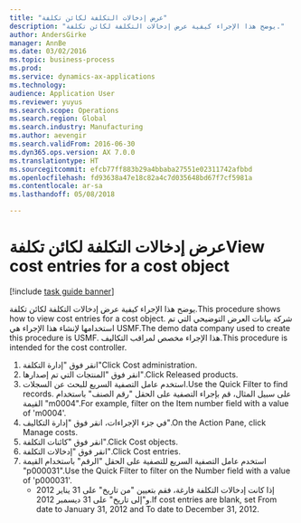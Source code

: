 ```yaml
--- 
title: "عرض إدخالات التكلفة لكائن تكلفة"
description: "يوضح هذا الإجراء كيفية عرض إدخالات التكلفة لكائن تكلفة."
author: AndersGirke
manager: AnnBe
ms.date: 03/02/2016
ms.topic: business-process
ms.prod: 
ms.service: dynamics-ax-applications
ms.technology: 
audience: Application User
ms.reviewer: yuyus
ms.search.scope: Operations
ms.search.region: Global
ms.search.industry: Manufacturing
ms.author: aevengir
ms.search.validFrom: 2016-06-30
ms.dyn365.ops.version: AX 7.0.0
ms.translationtype: HT
ms.sourcegitcommit: efcb77ff883b29a4bbaba27551e02311742afbbd
ms.openlocfilehash: fd93638a47e18c82a4c7d035648bd67f7cf5981a
ms.contentlocale: ar-sa
ms.lasthandoff: 05/08/2018

---
```

# <a name="view-cost-entries-for-a-cost-object"></a><span data-ttu-id="d27f9-103">عرض إدخالات التكلفة لكائن تكلفة</span><span class="sxs-lookup"><span data-stu-id="d27f9-103">View cost entries for a cost object</span></span>

[!include [task guide banner](../../includes/task-guide-banner.md)]

<span data-ttu-id="d27f9-104">يوضح هذا الإجراء كيفية عرض إدخالات التكلفة لكائن تكلفة.</span><span class="sxs-lookup"><span data-stu-id="d27f9-104">This procedure shows how to view cost entries for a cost object.</span></span> <span data-ttu-id="d27f9-105">شركة بيانات العرض التوضيحي التي تم استخدامها لإنشاء هذا الإجراء هي USMF.</span><span class="sxs-lookup"><span data-stu-id="d27f9-105">The demo data company used to create this procedure is USMF.</span></span> <span data-ttu-id="d27f9-106">هذا الإجراء مخصص لمراقب التكاليف‬.</span><span class="sxs-lookup"><span data-stu-id="d27f9-106">This procedure is intended for the cost controller.</span></span>

1. <span data-ttu-id="d27f9-107">انقر فوق "إدارة التكلفة"</span><span class="sxs-lookup"><span data-stu-id="d27f9-107">Click Cost administration.</span></span>
2. <span data-ttu-id="d27f9-108">انقر فوق "المنتجات التي تم إصدارها".</span><span class="sxs-lookup"><span data-stu-id="d27f9-108">Click Released products.</span></span>
3. <span data-ttu-id="d27f9-109">استخدم عامل التصفية السريع للبحث عن السجلات.</span><span class="sxs-lookup"><span data-stu-id="d27f9-109">Use the Quick Filter to find records.</span></span> <span data-ttu-id="d27f9-110">على سبيل المثال، قم بإجراء التصفية على الحقل "رقم الصنف" باستخدام القيمة "m0004".</span><span class="sxs-lookup"><span data-stu-id="d27f9-110">For example, filter on the Item number field with a value of 'm0004'.</span></span>
4. <span data-ttu-id="d27f9-111">في جزء الإجراءات، انقر فوق "إدارة التكاليف‬".</span><span class="sxs-lookup"><span data-stu-id="d27f9-111">On the Action Pane, click Manage costs.</span></span>
5. <span data-ttu-id="d27f9-112">انقر فوق "كائنات التكلفة".</span><span class="sxs-lookup"><span data-stu-id="d27f9-112">Click Cost objects.</span></span>
6. <span data-ttu-id="d27f9-113">انقر فوق "إدخالات التكلفة".</span><span class="sxs-lookup"><span data-stu-id="d27f9-113">Click Cost entries.</span></span>
7. <span data-ttu-id="d27f9-114">استخدم عامل التصفية السريع للتصفية على الحقل "الرقم" باستخدام القيمة "p000031".</span><span class="sxs-lookup"><span data-stu-id="d27f9-114">Use the Quick Filter to filter on the Number field with a value of 'p000031'.</span></span>
    * <span data-ttu-id="d27f9-115">إذا كانت إدخالات التكلفة فارغة، فقم بتعيين "من تاريخ" على 31 يناير 2012 و"إلى تاريخ" على 31 ديسمبر 2012.</span><span class="sxs-lookup"><span data-stu-id="d27f9-115">If cost entries are blank, set From date to January 31, 2012 and To date to December 31, 2012.</span></span>  


